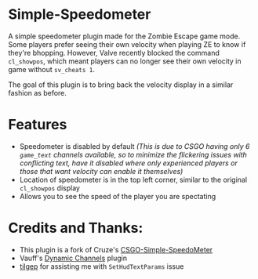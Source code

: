 # Simple-Speedometer
A simple speedometer plugin made for the Zombie Escape game mode. Some players prefer seeing their own velocity when playing ZE to know if they're bhopping. However, Valve recently blocked the command `cl_showpos`, which meant players can no longer see their own velocity in game without `sv_cheats 1`. 

The goal of this plugin is to bring back the velocity display in a similar fashion as before.

# Features
- Speedometer is disabled by default *(This is due to CSGO having only 6 `game_text` channels available, so to minimize the flickering issues with conflicting text, have it disabled where only experienced players or those that want velocity can enable it themselves)*
- Location of speedometer is in the top left corner, similar to the original `cl_showpos` display
- Allows you to see the speed of the player you are spectating

# Credits and Thanks:
- This plugin is a fork of Cruze's [CSGO-Simple-SpeedoMeter](https://github.com/Cruze03/CSGO-Simple-SpeedoMeter)
- Vauff's [Dynamic Channels](https://github.com/Vauff/DynamicChannels) plugin
- [tilgep](https://steamcommunity.com/id/tilgep/) for assisting me with `SetHudTextParams` issue

